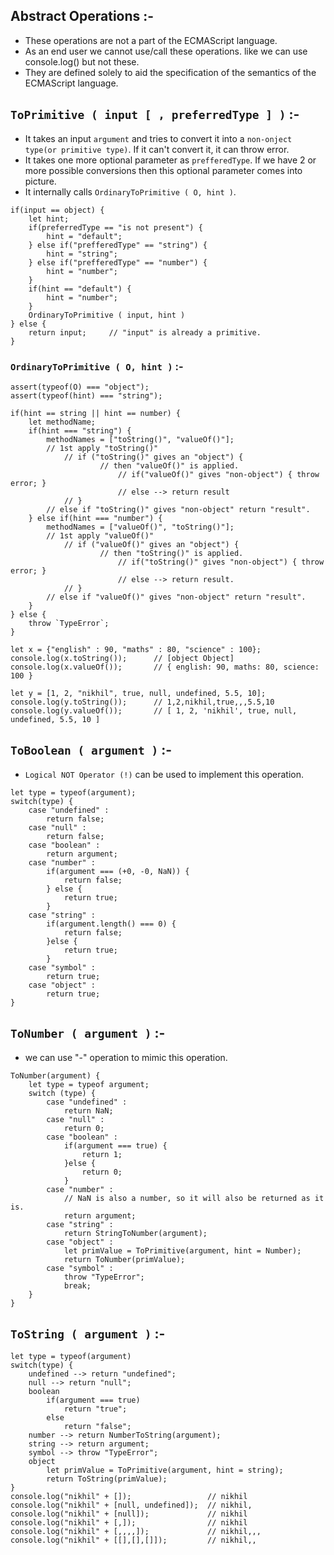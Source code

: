 ## Abstract Operations :-
- These operations are not a part of the ECMAScript language.
- As an end user we cannot use/call these operations. like we can use console.log() but not these.
- They are defined solely to aid the specification of the semantics of the ECMAScript language.

## `ToPrimitive ( input [ , preferredType ] )`  :-
-  It takes an input `argument` and tries to convert it into a `non-onject type(or primitive type)`.
If it can't convert it, it can throw error.
- It takes one more optional parameter as `prefferedType`. If we have 2 or more possible conversions then this optional parameter comes into picture.
- It internally calls `OrdinaryToPrimitive ( O, hint )`.
```JS
if(input == object) {
    let hint;
    if(preferredType == "is not present") {
        hint = "default";
    } else if("prefferedType" == "string") {
        hint = "string";
    } else if("prefferedType" == "number") {
        hint = "number";
    }
    if(hint == "default") {
        hint = "number";
    }
    OrdinaryToPrimitive ( input, hint )
} else {
    return input;     // "input" is already a primitive.
}
```
### `OrdinaryToPrimitive ( O, hint )`   :-
```JS
assert(typeof(O) === "object");
assert(typeof(hint) === "string");

if(hint == string || hint == number) {
    let methodName;
    if(hint === "string") {
        methodNames = ["toString()", "valueOf()"];
        // 1st apply "toString()"
            // if ("toString()" gives an "object") { 
                    // then "valueOf()" is applied.
                        // if("valueOf()" gives "non-object") { throw error; }
                        // else --> return result
            // }
        // else if "toString()" gives "non-object" return "result".
    } else if(hint === "number") {
        methodNames = ["valueOf()", "toString()"];
        // 1st apply "valueOf()"
            // if ("valueOf()" gives an "object") { 
                    // then "toString()" is applied.
                        // if("toString()" gives "non-object") { throw error; }
                        // else --> return result.
            // }
        // else if "valueOf()" gives "non-object" return "result".
    }
} else {
    throw `TypeError`;
}

let x = {"english" : 90, "maths" : 80, "science" : 100};
console.log(x.toString());      // [object Object]
console.log(x.valueOf());       // { english: 90, maths: 80, science: 100 }

let y = [1, 2, "nikhil", true, null, undefined, 5.5, 10];
console.log(y.toString());      // 1,2,nikhil,true,,,5.5,10
console.log(y.valueOf());       // [ 1, 2, 'nikhil', true, null, undefined, 5.5, 10 ]
```

## `ToBoolean ( argument )` :-
- `Logical NOT Operator (!)` can be used to implement this operation.
```JS
let type = typeof(argument);
switch(type) {
    case "undefined" :
        return false;
    case "null" :
        return false;
    case "boolean" :
        return argument;
    case "number" :
        if(argument === (+0, -0, NaN)) {
            return false;
        } else {
            return true;
        }
    case "string" :
        if(argument.length() === 0) {
            return false;
        }else {
            return true;
        }
    case "symbol" :
        return true;
    case "object" :
        return true;
}
```

## `ToNumber ( argument )`  :-
- we can use "-" operation to mimic this operation.
```JS
ToNumber(argument) {
    let type = typeof argument;
    switch (type) {
        case "undefined" :
            return NaN;
        case "null" :
            return 0;
        case "boolean" :
            if(argument === true) {
                return 1;
            }else {
                return 0;
            }
        case "number" :
            // NaN is also a number, so it will also be returned as it is.
            return argument;
        case "string" :
            return StringToNumber(argument);
        case "object" :
            let primValue = ToPrimitive(argument, hint = Number);
            return ToNumber(primValue);
        case "symbol" :
            throw "TypeError";
            break;
    }
}
```

## `ToString ( argument )`  :-
```JS
let type = typeof(argument)
switch(type) {
    undefined --> return "undefined";
    null --> return "null";
    boolean
        if(argument === true)
            return "true";
        else
            return "false";
    number --> return NumberToString(argument);
    string --> return argument;
    symbol --> throw "TypeError";
    object
        let primValue = ToPrimitive(argument, hint = string);
        return ToString(primValue);
}
console.log("nikhil" + []);                 // nikhil
console.log("nikhil" + [null, undefined]);  // nikhil,
console.log("nikhil" + [null]);             // nikhil
console.log("nikhil" + [,]);                // nikhil
console.log("nikhil" + [,,,,]);             // nikhil,,,
console.log("nikhil" + [[],[],[]]);         // nikhil,,
```
